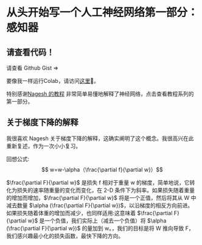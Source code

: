 # 从头开始写一个人工神经网络第一部分：感知器


<!--more-->
<!-- Independent project via Python in Summer 2020 EconEx externship -->
## 请查看代码！

请查看 Github Gist => <script src="https://gist.github.com/Yumian-Cui/ad4b1b9187fc5e36d4d53a75e4875c8e.js"></script>

要像我一样运行Colab，请访问[这里](https://colab.research.google.com/drive/1vcyY0qq-3jpmuG7UHAVEsctV7-WZpe-8?usp=sharing#scrollTo=Fmd55Zzd0Oyj)🙂。

特别感谢[Nagesh 的教程](https://www.kdnuggets.com/2019/11/build-artificial-neural-network-scratch-part-1.html) 非常简单易懂地解释了神经网络，点击查看教程系列的第一部分。

## 关于梯度下降的解释

我很喜欢 Nagesh 关于梯度下降的解释，这确实阐明了这个概念。我很高兴在此重新复述，作为一次小小复习。

回想公式: $$ w=w-\alpha（\frac{\partial f}{\partial w}）$$

$\frac{\partial F}{\partial w}$ 是损失 f 相对于重量 w 的梯度，简单地说，它转化为损失的速率随重量的变化而变化，在 2-D 条件下为斜率。如果损失随着重量的增加而增加，$\frac{\partial F}{\partial w}$ 将是一个正值，然后将其从 W 中减去数量 $\alpha (\frac{\partial F}{\partial w})$，以沿梯度的相反方向前进。如果损失随着体重的增加而减少，也同样适用:这意味着 $\frac{\partial F}{\partial w}$ 是一个负值，我们实际上（减去一个负值）将 $\alpha (\frac{\partial F}{\partial w})$ 的量加到 w。，我们的目标是将 W 推向导致 F，我们感兴趣最小化的损失函数，最快下降的方向。


